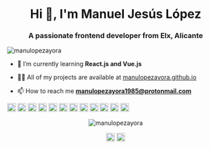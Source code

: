 <h1 align="center">Hi 👋, I'm Manuel Jesús López</h1>
<h3 align="center">A passionate frontend developer from Elx, Alicante</h3>

<p align="left"> <img src="https://komarev.com/ghpvc/?username=manulopezayora" alt="manulopezayora" /> </p>

- 🌱 I’m currently learning **React.js and Vue.js**

- 👨‍💻 All of my projects are available at [manulopezayora.github.io](manulopezayora.github.io)

- 📫 How to reach me **manulopezayora1985@protonmail.com**

<p align="left"><img src="https://devicons.github.io/devicon/devicon.git/icons/vuejs/vuejs-original-wordmark.svg" alt="vuejs" width="20" height="20"/> <img src="https://devicons.github.io/devicon/devicon.git/icons/react/react-original-wordmark.svg" alt="react" width="20" height="20"/> <img src="https://devicons.github.io/devicon/devicon.git/icons/css3/css3-original-wordmark.svg" alt="css3" width="20" height="20"/> <img src="https://devicons.github.io/devicon/devicon.git/icons/gulp/gulp-plain.svg" alt="gulp" width="20" height="20"/> <img src="https://devicons.github.io/devicon/devicon.git/icons/html5/html5-original-wordmark.svg" alt="html5" width="20" height="20"/> <img src="https://devicons.github.io/devicon/devicon.git/icons/javascript/javascript-original.svg" alt="javascript" width="20" height="20"/> <img src="https://devicons.github.io/devicon/devicon.git/icons/mysql/mysql-original-wordmark.svg" alt="mysql" width="20" height="20"/> <img src="https://devicons.github.io/devicon/devicon.git/icons/php/php-original.svg" alt="php" width="20" height="20"/> <img src="https://devicons.github.io/devicon/devicon.git/icons/nodejs/nodejs-original-wordmark.svg" alt="nodejs" width="20" height="20"/> <img src="https://devicons.github.io/devicon/devicon.git/icons/python/python-original-wordmark.svg" alt="python" width="20" height="20"/> <img src="https://devicons.github.io/devicon/devicon.git/icons/linux/linux-original.svg" alt="linux" width="20" height="20"/> <img src="https://devicons.github.io/devicon/devicon.git/icons/webpack/webpack-original.svg" alt="webpack" width="20" height="20"/></p><p align="center"> <img src="https://github-readme-stats.vercel.app/api?username=manulopezayora&show_icons=true" alt="manulopezayora" /> </p>

<p align="center">
<a href="https://codepen.io/https://codepen.io/manueljesuslopez" target="blank"><img align="center" src="https://cdn.jsdelivr.net/npm/simple-icons@3.0.1/icons/codepen.svg" alt="https://codepen.io/manueljesuslopez" height="20" width="20" /></a>
<a href="https://linkedin.com/in/https://www.linkedin.com/in/manulopezayora/" target="blank"><img align="center" src="https://cdn.jsdelivr.net/npm/simple-icons@3.0.1/icons/linkedin.svg" alt="https://www.linkedin.com/in/manulopezayora/" height="20" width="20" /></a>
</p>
